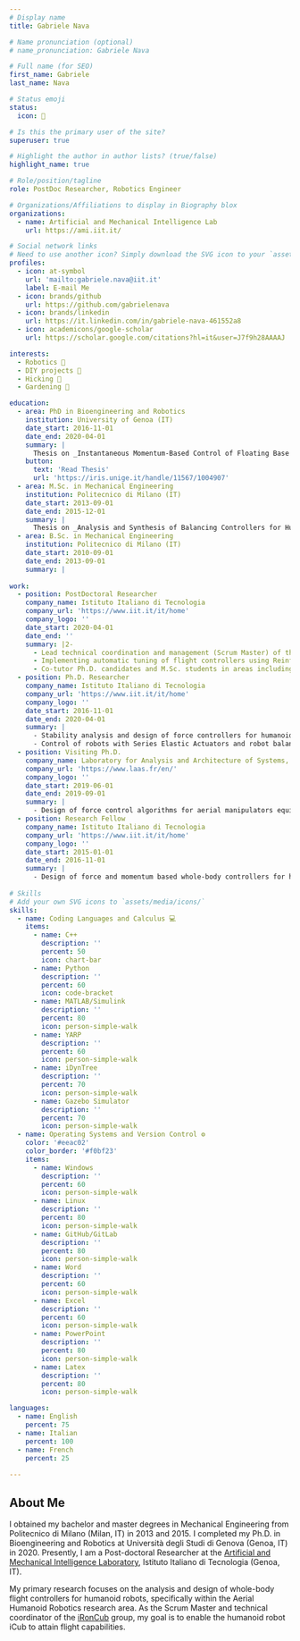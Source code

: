 ```yaml
---
# Display name
title: Gabriele Nava

# Name pronunciation (optional)
# name_pronunciation: Gabriele Nava

# Full name (for SEO)
first_name: Gabriele
last_name: Nava

# Status emoji
status:
  icon: 🚀

# Is this the primary user of the site?
superuser: true

# Highlight the author in author lists? (true/false)
highlight_name: true

# Role/position/tagline
role: PostDoc Researcher, Robotics Engineer

# Organizations/Affiliations to display in Biography blox
organizations:
  - name: Artificial and Mechanical Intelligence Lab
    url: https://ami.iit.it/

# Social network links
# Need to use another icon? Simply download the SVG icon to your `assets/media/icons/` folder.
profiles:
  - icon: at-symbol
    url: 'mailto:gabriele.nava@iit.it'
    label: E-mail Me
  - icon: brands/github
    url: https://github.com/gabrielenava
  - icon: brands/linkedin
    url: https://it.linkedin.com/in/gabriele-nava-461552a8
  - icon: academicons/google-scholar
    url: https://scholar.google.com/citations?hl=it&user=J7f9h28AAAAJ

interests:
  - Robotics 🤖
  - DIY projects 🔨
  - Hicking 🚵
  - Gardening 🌱

education:
  - area: PhD in Bioengineering and Robotics
    institution: University of Genoa (IT)
    date_start: 2016-11-01
    date_end: 2020-04-01
    summary: |
      Thesis on _Instantaneous Momentum-Based Control of Floating Base Systems_.
    button:
      text: 'Read Thesis'
      url: 'https://iris.unige.it/handle/11567/1004907'
  - area: M.Sc. in Mechanical Engineering
    institution: Politecnico di Milano (IT)
    date_start: 2013-09-01
    date_end: 2015-12-01
    summary: |
      Thesis on _Analysis and Synthesis of Balancing Controllers for Humanoid Robots_.
  - area: B.Sc. in Mechanical Engineering
    institution: Politecnico di Milano (IT)
    date_start: 2010-09-01
    date_end: 2013-09-01
    summary: |
      
work:
  - position: PostDoctoral Researcher
    company_name: Istituto Italiano di Tecnologia
    company_url: 'https://www.iit.it/it/home'
    company_logo: ''
    date_start: 2020-04-01
    date_end: ''
    summary: |2-
      - Lead technical coordination and management (Scrum Master) of the iRonCub team, a multidisciplinary group developing a jet-powered humanoid robot for disaster response.
      - Implementing automatic tuning of flight controllers using Reinforcement Learning; designing whole-body flight controllers for humanoid robots.
      - Co-tutor Ph.D. candidates and M.Sc. students in areas including robot force/torque control, aerodynamics, trajectory planning, jet engines and sensor modeling, hardware design and co-design strategies.
  - position: Ph.D. Researcher
    company_name: Istituto Italiano di Tecnologia
    company_url: 'https://www.iit.it/it/home'
    company_logo: ''
    date_start: 2016-11-01
    date_end: 2020-04-01
    summary: |
      - Stability analysis and design of force controllers for humanoid robots balancing using Quadratic Programming. 
      - Control of robots with Series Elastic Actuators and robot balancing in highly dynamic environments.
  - position: Visiting Ph.D.
    company_name: Laboratory for Analysis and Architecture of Systems, Toulouse (FR)
    company_url: 'https://www.laas.fr/en/'
    company_logo: ''
    date_start: 2019-06-01
    date_end: 2019-09-01
    summary: |
      - Design of force control algorithms for aerial manipulators equipped with on board Force/Torque sensors.
  - position: Research Fellow
    company_name: Istituto Italiano di Tecnologia
    company_url: 'https://www.iit.it/it/home'
    company_logo: ''
    date_start: 2015-01-01
    date_end: 2016-11-01
    summary: |
      - Design of force and momentum based whole-body controllers for humanoid robots, in the context of the European Projects KOROIBOT and [CoDyCo](https://codyco.eu/).
          
# Skills
# Add your own SVG icons to `assets/media/icons/`
skills:
  - name: Coding Languages and Calculus 💻
    items:
      - name: C++
        description: ''
        percent: 50
        icon: chart-bar
      - name: Python
        description: ''
        percent: 60
        icon: code-bracket
      - name: MATLAB/Simulink
        description: ''
        percent: 80
        icon: person-simple-walk
      - name: YARP
        description: ''
        percent: 60
        icon: person-simple-walk
      - name: iDynTree
        description: ''
        percent: 70
        icon: person-simple-walk
      - name: Gazebo Simulator
        description: ''
        percent: 70
        icon: person-simple-walk
  - name: Operating Systems and Version Control ⚙️
    color: '#eeac02'
    color_border: '#f0bf23'
    items:
      - name: Windows
        description: ''
        percent: 60
        icon: person-simple-walk
      - name: Linux
        description: ''
        percent: 80
        icon: person-simple-walk
      - name: GitHub/GitLab
        description: ''
        percent: 80
        icon: person-simple-walk
      - name: Word
        description: ''
        percent: 60
        icon: person-simple-walk
      - name: Excel
        description: ''
        percent: 60
        icon: person-simple-walk
      - name: PowerPoint
        description: ''
        percent: 80
        icon: person-simple-walk
      - name: Latex
        description: ''
        percent: 80
        icon: person-simple-walk

languages:
  - name: English
    percent: 75
  - name: Italian
    percent: 100
  - name: French
    percent: 25
    
---
```


## About Me

I obtained my bachelor and master degrees in Mechanical Engineering from Politecnico di Milano (Milan, IT) in 2013 and 2015. I completed my Ph.D. in Bioengineering and Robotics at Università degli Studi di Genova (Genoa, IT) in 2020. Presently, I am a Post-doctoral Researcher at the [Artificial and Mechanical Intelligence Laboratory](https://ami.iit.it/it/), Istituto Italiano di Tecnologia (Genoa, IT).

My primary research focuses on the analysis and design of whole-body flight controllers for humanoid robots, specifically within the Aerial Humanoid Robotics research area. As the Scrum Master and technical coordinator of the [iRonCub](https://ami.iit.it/it/aerial-humanoid-robotics) group, my goal is to enable the humanoid robot iCub to attain flight capabilities.

